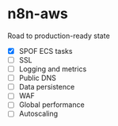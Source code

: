 # n8n-aws

Road to production-ready state
- [x] SPOF ECS tasks
- [ ] SSL
- [ ] Logging and metrics
- [ ] Public DNS
- [ ] Data persistence
- [ ] WAF
- [ ] Global performance
- [ ] Autoscaling